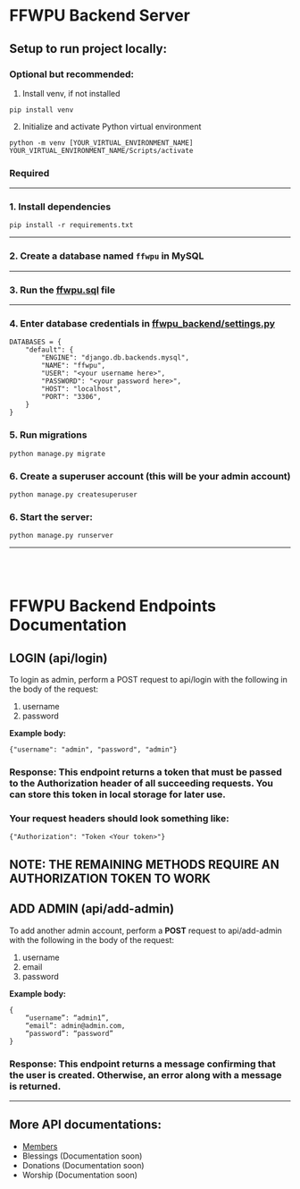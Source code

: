 # FFWPU Backend Server

## Setup to run project locally:

### Optional but recommended:

1. Install venv, if not installed

```
pip install venv
```

2. Initialize and activate Python virtual environment

```
python -m venv [YOUR_VIRTUAL_ENVIRONMENT_NAME]
YOUR_VIRTUAL_ENVIRONMENT_NAME/Scripts/activate
```

### Required

---

### 1. Install dependencies

```
pip install -r requirements.txt
```

---

### 2. Create a database named `ffwpu` in MySQL

---

### 3. Run the [ffwpu.sql](./ffwpu.sql) file

---

### 4. Enter database credentials in [ffwpu_backend/settings.py](./ffwpu_backend/settings.py)

```
DATABASES = {
    "default": {
        "ENGINE": "django.db.backends.mysql",
        "NAME": "ffwpu",
        "USER": "<your username here>",
        "PASSWORD": "<your password here>",
        "HOST": "localhost",
        "PORT": "3306",
    }
}
```

### 5. Run migrations

```
python manage.py migrate
```

### 6. Create a superuser account (this will be your admin account)

```
python manage.py createsuperuser
```

### 6. Start the server:

```
python manage.py runserver
```

---

<br />
<br />

# FFWPU Backend Endpoints Documentation

## LOGIN (api/login)

To login as admin, perform a POST request to api/login with the following in the body of the request:

1. username
2. password

**Example body:**

```
{"username": "admin", "password", "admin"}
```

### Response: This endpoint returns a token that must be passed to the Authorization header of all succeeding requests. You can store this token in local storage for later use.

### Your request headers should look something like:

```
{"Authorization": "Token <Your token>"}
```

## NOTE: THE REMAINING METHODS REQUIRE AN AUTHORIZATION TOKEN TO WORK

## ADD ADMIN (api/add-admin)

To add another admin account, perform a **POST** request to api/add-admin with the following in the body of the request:

1. username
2. email
3. password

**Example body:**

```
{
    “username”: “admin1”,
    “email”: admin@admin.com,
    “password”: “password”
}
```

### Response: This endpoint returns a message confirming that the user is created. Otherwise, an error along with a message is returned.

---

## More API documentations:

- [Members](./members/README.md)
- Blessings (Documentation soon)
- Donations (Documentation soon)
- Worship (Documentation soon)
